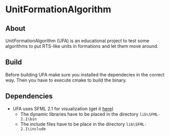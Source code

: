 # UnitFormationAlgorithm

## About

UnitFormationAlgorithm (UFA) is an educational project to test some algorithms to put RTS-like
units in formations and let them move around.

## Build

Before building UFA make sure you installed the dependecies in the correct way. Then you have
to execute cmake to build the binary.

## Dependencies

* UFA uses SFML 2.1 for visualization (get it [here](http://www.sfml-dev.org/))
  * The dynamic libraries have to be placed in the directory ```lib\SFML-2.1\bin```
  * The include files have to be place in the directory ```lib\SFML-2.1\include```
